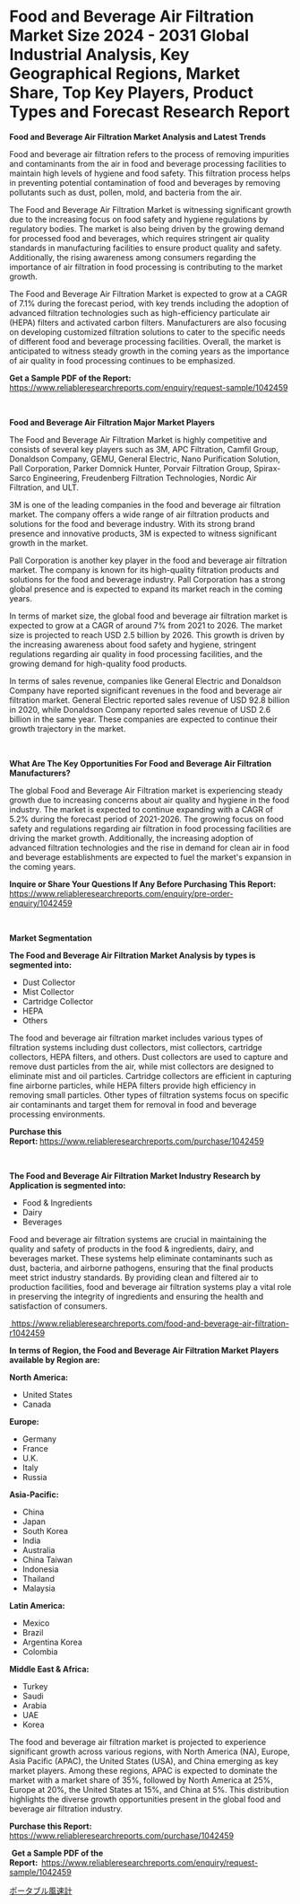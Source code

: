 <p><h1>Food and Beverage Air Filtration Market Size 2024 - 2031 Global Industrial Analysis, Key Geographical Regions, Market Share, Top Key Players, Product Types and Forecast Research Report</h1></p><p><strong>Food and Beverage Air Filtration Market Analysis and Latest Trends</strong></p>
<p><p>Food and beverage air filtration refers to the process of removing impurities and contaminants from the air in food and beverage processing facilities to maintain high levels of hygiene and food safety. This filtration process helps in preventing potential contamination of food and beverages by removing pollutants such as dust, pollen, mold, and bacteria from the air.</p><p>The Food and Beverage Air Filtration Market is witnessing significant growth due to the increasing focus on food safety and hygiene regulations by regulatory bodies. The market is also being driven by the growing demand for processed food and beverages, which requires stringent air quality standards in manufacturing facilities to ensure product quality and safety. Additionally, the rising awareness among consumers regarding the importance of air filtration in food processing is contributing to the market growth.</p><p>The Food and Beverage Air Filtration Market is expected to grow at a CAGR of 7.1% during the forecast period, with key trends including the adoption of advanced filtration technologies such as high-efficiency particulate air (HEPA) filters and activated carbon filters. Manufacturers are also focusing on developing customized filtration solutions to cater to the specific needs of different food and beverage processing facilities. Overall, the market is anticipated to witness steady growth in the coming years as the importance of air quality in food processing continues to be emphasized.</p></p>
<p><strong>Get a Sample PDF of the Report:&nbsp;</strong> <a href="https://www.reliableresearchreports.com/enquiry/request-sample/1042459">https://www.reliableresearchreports.com/enquiry/request-sample/1042459</a></p>
<p>&nbsp;</p>
<p><strong>Food and Beverage Air Filtration Major Market Players</strong></p>
<p><p>The Food and Beverage Air Filtration Market is highly competitive and consists of several key players such as 3M, APC Filtration, Camfil Group, Donaldson Company, GEMU, General Electric, Nano Purification Solution, Pall Corporation, Parker Domnick Hunter, Porvair Filtration Group, Spirax-Sarco Engineering, Freudenberg Filtration Technologies, Nordic Air Filtration, and ULT.</p><p>3M is one of the leading companies in the food and beverage air filtration market. The company offers a wide range of air filtration products and solutions for the food and beverage industry. With its strong brand presence and innovative products, 3M is expected to witness significant growth in the market.</p><p>Pall Corporation is another key player in the food and beverage air filtration market. The company is known for its high-quality filtration products and solutions for the food and beverage industry. Pall Corporation has a strong global presence and is expected to expand its market reach in the coming years.</p><p>In terms of market size, the global food and beverage air filtration market is expected to grow at a CAGR of around 7% from 2021 to 2026. The market size is projected to reach USD 2.5 billion by 2026. This growth is driven by the increasing awareness about food safety and hygiene, stringent regulations regarding air quality in food processing facilities, and the growing demand for high-quality food products.</p><p>In terms of sales revenue, companies like General Electric and Donaldson Company have reported significant revenues in the food and beverage air filtration market. General Electric reported sales revenue of USD 92.8 billion in 2020, while Donaldson Company reported sales revenue of USD 2.6 billion in the same year. These companies are expected to continue their growth trajectory in the market.</p></p>
<p>&nbsp;</p>
<p><strong>What Are The Key Opportunities For Food and Beverage Air Filtration Manufacturers?</strong></p>
<p><p>The global Food and Beverage Air Filtration market is experiencing steady growth due to increasing concerns about air quality and hygiene in the food industry. The market is expected to continue expanding with a CAGR of 5.2% during the forecast period of 2021-2026. The growing focus on food safety and regulations regarding air filtration in food processing facilities are driving the market growth. Additionally, the increasing adoption of advanced filtration technologies and the rise in demand for clean air in food and beverage establishments are expected to fuel the market's expansion in the coming years.</p></p>
<p><strong>Inquire or Share Your Questions If Any Before Purchasing This Report:</strong> <a href="https://www.reliableresearchreports.com/enquiry/pre-order-enquiry/1042459">https://www.reliableresearchreports.com/enquiry/pre-order-enquiry/1042459</a></p>
<p>&nbsp;</p>
<p><strong>Market Segmentation</strong></p>
<p><strong>The Food and Beverage Air Filtration Market Analysis by types is segmented into:</strong></p>
<p><ul><li>Dust Collector</li><li>Mist Collector</li><li>Cartridge Collector</li><li>HEPA</li><li>Others</li></ul></p>
<p><p>The food and beverage air filtration market includes various types of filtration systems including dust collectors, mist collectors, cartridge collectors, HEPA filters, and others. Dust collectors are used to capture and remove dust particles from the air, while mist collectors are designed to eliminate mist and oil particles. Cartridge collectors are efficient in capturing fine airborne particles, while HEPA filters provide high efficiency in removing small particles. Other types of filtration systems focus on specific air contaminants and target them for removal in food and beverage processing environments.</p></p>
<p><strong>Purchase this Report:&nbsp;</strong><a href="https://www.reliableresearchreports.com/purchase/1042459">https://www.reliableresearchreports.com/purchase/1042459</a></p>
<p>&nbsp;</p>
<p><strong>The Food and Beverage Air Filtration Market Industry Research by Application is segmented into:</strong></p>
<p><ul><li>Food & Ingredients</li><li>Dairy</li><li>Beverages</li></ul></p>
<p><p>Food and beverage air filtration systems are crucial in maintaining the quality and safety of products in the food & ingredients, dairy, and beverages market. These systems help eliminate contaminants such as dust, bacteria, and airborne pathogens, ensuring that the final products meet strict industry standards. By providing clean and filtered air to production facilities, food and beverage air filtration systems play a vital role in preserving the integrity of ingredients and ensuring the health and satisfaction of consumers.</p></p>
<p><a href="https://www.reliableresearchreports.com/food-and-beverage-air-filtration-r1042459">&nbsp;https://www.reliableresearchreports.com/food-and-beverage-air-filtration-r1042459</a></p>
<p><strong>In terms of Region, the Food and Beverage Air Filtration Market Players available by Region are:</strong></p>
<p>
    <p> <strong> North America: </strong>
        <ul>
            <li>United States</li>
            <li>Canada</li>
        </ul>
        </p> 
    <p> <strong> Europe: </strong>
        <ul>
            <li>Germany</li>
            <li>France</li>
            <li>U.K.</li>
            <li>Italy</li>
            <li>Russia</li>
        </ul>
        </p> 
    <p> <strong> Asia-Pacific: </strong>
        <ul>
            <li>China</li>
            <li>Japan</li>
            <li>South Korea</li>
            <li>India</li>
            <li>Australia</li>
            <li>China Taiwan</li>
            <li>Indonesia</li>
            <li>Thailand</li>
            <li>Malaysia</li>
        </ul>
        </p> 
    <p> <strong> Latin America: </strong>
        <ul>
            <li>Mexico</li>
            <li>Brazil</li>
            <li>Argentina Korea</li>
            <li>Colombia</li>
        </ul>
        </p> 
    <p> <strong> Middle East & Africa: </strong>
        <ul>
            <li>Turkey</li>
            <li>Saudi</li>
            <li>Arabia</li>
            <li>UAE</li>
            <li>Korea</li>
        </ul>
    </p>
    </p>
<p><p>The food and beverage air filtration market is projected to experience significant growth across various regions, with North America (NA), Europe, Asia Pacific (APAC), the United States (USA), and China emerging as key market players. Among these regions, APAC is expected to dominate the market with a market share of 35%, followed by North America at 25%, Europe at 20%, the United States at 15%, and China at 5%. This distribution highlights the diverse growth opportunities present in the global food and beverage air filtration industry.</p></p>
<p><strong>Purchase this Report: </strong><a href="https://www.reliableresearchreports.com/purchase/1042459">https://www.reliableresearchreports.com/purchase/1042459</a></p>
<p>&nbsp;<strong>Get a Sample PDF of the Report:&nbsp;&nbsp;</strong><a href="https://www.reliableresearchreports.com/enquiry/request-sample/1042459">https://www.reliableresearchreports.com/enquiry/request-sample/1042459</a></p>
<p><strong></strong></p>
<p><p><a href="https://github.com/one-cool-chick/Market-Research-Report-List-1/blob/main/219035317683.md">ポータブル風速計</a></p></p>
